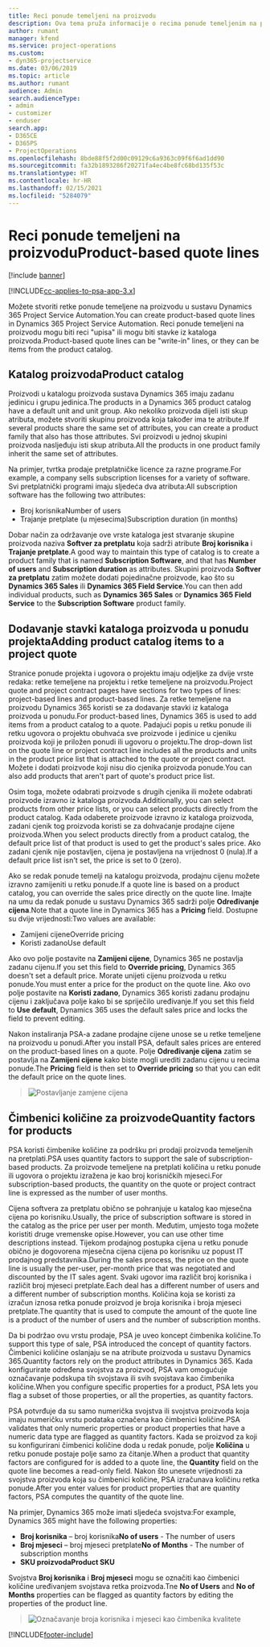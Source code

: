 ```yaml
---
title: Reci ponude temeljeni na proizvodu
description: Ova tema pruža informacije o recima ponude temeljenim na proizvodu.
author: rumant
manager: kfend
ms.service: project-operations
ms.custom:
- dyn365-projectservice
ms.date: 03/06/2019
ms.topic: article
ms.author: rumant
audience: Admin
search.audienceType:
- admin
- customizer
- enduser
search.app:
- D365CE
- D365PS
- ProjectOperations
ms.openlocfilehash: 8bde88f5f2d00c09129c6a9363c09f6f6ad1dd90
ms.sourcegitcommit: fa32b1893286f20271fa4ec4be8fc68bd135f53c
ms.translationtype: HT
ms.contentlocale: hr-HR
ms.lasthandoff: 02/15/2021
ms.locfileid: "5284079"
---
```

# <a name="product-based-quote-lines"></a><span data-ttu-id="747e8-103">Reci ponude temeljeni na proizvodu</span><span class="sxs-lookup"><span data-stu-id="747e8-103">Product-based quote lines</span></span>

[!include [banner](../includes/psa-now-project-operations.md)]

[!INCLUDE[cc-applies-to-psa-app-3.x](../includes/cc-applies-to-psa-app-3x.md)]


<span data-ttu-id="747e8-104">Možete stvoriti retke ponude temeljene na proizvodu u sustavu Dynamics 365 Project Service Automation.</span><span class="sxs-lookup"><span data-stu-id="747e8-104">You can create product-based quote lines in Dynamics 365 Project Service Automation.</span></span> <span data-ttu-id="747e8-105">Reci ponude temeljeni na proizvodu mogu biti reci "upisa" ili mogu biti stavke iz kataloga proizvoda.</span><span class="sxs-lookup"><span data-stu-id="747e8-105">Product-based quote lines can be "write-in" lines, or they can be items from the product catalog.</span></span>

## <a name="product-catalog"></a><span data-ttu-id="747e8-106">Katalog proizvoda</span><span class="sxs-lookup"><span data-stu-id="747e8-106">Product catalog</span></span>

<span data-ttu-id="747e8-107">Proizvodi u katalogu proizvoda sustava Dynamics 365 imaju zadanu jedinicu i grupu jedinica.</span><span class="sxs-lookup"><span data-stu-id="747e8-107">The products in a Dynamics 365 product catalog have a default unit and unit group.</span></span> <span data-ttu-id="747e8-108">Ako nekoliko proizvoda dijeli isti skup atributa, možete stvoriti skupinu proizvoda koja također ima te atribute.</span><span class="sxs-lookup"><span data-stu-id="747e8-108">If several products share the same set of attributes, you can create a product family that also has those attributes.</span></span> <span data-ttu-id="747e8-109">Svi proizvodi u jednoj skupini proizvoda nasljeđuju isti skup atributa.</span><span class="sxs-lookup"><span data-stu-id="747e8-109">All the products in one product family inherit the same set of attributes.</span></span>

<span data-ttu-id="747e8-110">Na primjer, tvrtka prodaje pretplatničke licence za razne programe.</span><span class="sxs-lookup"><span data-stu-id="747e8-110">For example, a company sells subscription licenses for a variety of software.</span></span> <span data-ttu-id="747e8-111">Svi pretplatnički programi imaju sljedeća dva atributa:</span><span class="sxs-lookup"><span data-stu-id="747e8-111">All subscription software has the following two attributes:</span></span>

- <span data-ttu-id="747e8-112">Broj korisnika</span><span class="sxs-lookup"><span data-stu-id="747e8-112">Number of users</span></span> 
- <span data-ttu-id="747e8-113">Trajanje pretplate (u mjesecima)</span><span class="sxs-lookup"><span data-stu-id="747e8-113">Subscription duration (in months)</span></span>

<span data-ttu-id="747e8-114">Dobar način za održavanje ove vrste kataloga jest stvaranje skupine proizvoda naziva **Softver za pretplatu** koja sadrži atribute **Broj korisnika** i **Trajanje pretplate**.</span><span class="sxs-lookup"><span data-stu-id="747e8-114">A good way to maintain this type of catalog is to create a product family that is named **Subscription Software**, and that has **Number of users** and **Subscription duration** as attributes.</span></span> <span data-ttu-id="747e8-115">Skupini proizvoda **Softver za pretplatu** zatim možete dodati pojedinačne proizvode, kao što su **Dynamics 365 Sales** ili **Dynamics 365 Field Service**.</span><span class="sxs-lookup"><span data-stu-id="747e8-115">You can then add individual products, such as **Dynamics 365 Sales** or **Dynamics 365 Field Service** to the **Subscription Software** product family.</span></span>

## <a name="adding-product-catalog-items-to-a-project-quote"></a><span data-ttu-id="747e8-116">Dodavanje stavki kataloga proizvoda u ponudu projekta</span><span class="sxs-lookup"><span data-stu-id="747e8-116">Adding product catalog items to a project quote</span></span>

<span data-ttu-id="747e8-117">Stranice ponude projekta i ugovora o projektu imaju odjeljke za dvije vrste redaka: retke temeljene na projektu i retke temeljene na proizvodu.</span><span class="sxs-lookup"><span data-stu-id="747e8-117">Project quote and project contract pages have sections for two types of lines: project-based lines and product-based lines.</span></span> <span data-ttu-id="747e8-118">Za retke temeljene na proizvodu Dynamics 365 koristi se za dodavanje stavki iz kataloga proizvoda u ponudu.</span><span class="sxs-lookup"><span data-stu-id="747e8-118">For product-based lines, Dynamics 365 is used to add items from a product catalog to a quote.</span></span> <span data-ttu-id="747e8-119">Padajući popis u retku ponude ili retku ugovora o projektu obuhvaća sve proizvode i jedinice u cjeniku proizvoda koji je priložen ponudi ili ugovoru o projektu.</span><span class="sxs-lookup"><span data-stu-id="747e8-119">The drop-down list on the quote line or project contract line includes all the products and units in the product price list that is attached to the quote or project contract.</span></span> <span data-ttu-id="747e8-120">Možete i dodati proizvode koji nisu dio cjenika proizvoda ponude.</span><span class="sxs-lookup"><span data-stu-id="747e8-120">You can also add products that aren't part of quote's product price list.</span></span>

<span data-ttu-id="747e8-121">Osim toga, možete odabrati proizvode s drugih cjenika ili možete odabrati proizvode izravno iz kataloga proizvoda.</span><span class="sxs-lookup"><span data-stu-id="747e8-121">Additionally, you can select products from other price lists, or you can select products directly from the product catalog.</span></span> <span data-ttu-id="747e8-122">Kada odaberete proizvode izravno iz kataloga proizvoda, zadani cjenik tog proizvoda koristi se za dohvaćanje prodajne cijene proizvoda.</span><span class="sxs-lookup"><span data-stu-id="747e8-122">When you select products directly from a product catalog, the default price list of that product is used to get the product's sales price.</span></span> <span data-ttu-id="747e8-123">Ako zadani cjenik nije postavljen, cijena je postavljena na vrijednost 0 (nula).</span><span class="sxs-lookup"><span data-stu-id="747e8-123">If a default price list isn't set, the price is set to 0 (zero).</span></span>

<span data-ttu-id="747e8-124">Ako se redak ponude temelji na katalogu proizvoda, prodajnu cijenu možete izravno zamijeniti u retku ponude.</span><span class="sxs-lookup"><span data-stu-id="747e8-124">If a quote line is based on a product catalog, you can override the sales price directly on the quote line.</span></span> <span data-ttu-id="747e8-125">Imajte na umu da redak ponude u sustavu Dynamics 365 sadrži polje **Određivanje cijena**.</span><span class="sxs-lookup"><span data-stu-id="747e8-125">Note that a quote line in Dynamics 365 has a **Pricing** field.</span></span> <span data-ttu-id="747e8-126">Dostupne su dvije vrijednosti:</span><span class="sxs-lookup"><span data-stu-id="747e8-126">Two values are available:</span></span>

- <span data-ttu-id="747e8-127">Zamijeni cijene</span><span class="sxs-lookup"><span data-stu-id="747e8-127">Override pricing</span></span>  
- <span data-ttu-id="747e8-128">Koristi zadano</span><span class="sxs-lookup"><span data-stu-id="747e8-128">Use default</span></span>

<span data-ttu-id="747e8-129">Ako ovo polje postavite na **Zamijeni cijene**, Dynamics 365 ne postavlja zadanu cijenu.</span><span class="sxs-lookup"><span data-stu-id="747e8-129">If you set this field to **Override pricing**, Dynamics 365 doesn't set a default price.</span></span> <span data-ttu-id="747e8-130">Morate unijeti cijenu proizvoda u retku ponude.</span><span class="sxs-lookup"><span data-stu-id="747e8-130">You must enter a price for the product on the quote line.</span></span> <span data-ttu-id="747e8-131">Ako ovo polje postavite na **Koristi zadano**, Dynamics 365 koristi zadanu prodajnu cijenu i zaključava polje kako bi se spriječilo uređivanje.</span><span class="sxs-lookup"><span data-stu-id="747e8-131">If you set this field to **Use default**, Dynamics 365 uses the default sales price and locks the field to prevent editing.</span></span>

<span data-ttu-id="747e8-132">Nakon instaliranja PSA-a zadane prodajne cijene unose se u retke temeljene na proizvodu u ponudi.</span><span class="sxs-lookup"><span data-stu-id="747e8-132">After you install PSA, default sales prices are entered on the product-based lines on a quote.</span></span> <span data-ttu-id="747e8-133">Polje **Određivanje cijena** zatim se postavlja na **Zamijeni cijene** kako biste mogli urediti zadanu cijenu u recima ponude.</span><span class="sxs-lookup"><span data-stu-id="747e8-133">The **Pricing** field is then set to **Override pricing** so that you can edit the default price on the quote lines.</span></span>

> ![Postavljanje zamjene cijena](media/basic-guide-10.png)
 
## <a name="quantity-factors-for-products"></a><span data-ttu-id="747e8-135">Čimbenici količine za proizvode</span><span class="sxs-lookup"><span data-stu-id="747e8-135">Quantity factors for products</span></span>

<span data-ttu-id="747e8-136">PSA koristi čimbenike količine za podršku pri prodaji proizvoda temeljenih na pretplati.</span><span class="sxs-lookup"><span data-stu-id="747e8-136">PSA uses quantity factors to support the sale of subscription-based products.</span></span> <span data-ttu-id="747e8-137">Za proizvode temeljene na pretplati količina u retku ponude ili ugovora o projektu izražena je kao broj korisničkih mjeseci.</span><span class="sxs-lookup"><span data-stu-id="747e8-137">For subscription-based products, the quantity on the quote or project contract line is expressed as the number of user months.</span></span>

<span data-ttu-id="747e8-138">Cijena softvera za pretplatu obično se pohranjuje u katalog kao mjesečna cijena po korisniku.</span><span class="sxs-lookup"><span data-stu-id="747e8-138">Usually, the price of subscription software is stored in the catalog as the price per user per month.</span></span> <span data-ttu-id="747e8-139">Međutim, umjesto toga možete koristiti druge vremenske opise.</span><span class="sxs-lookup"><span data-stu-id="747e8-139">However, you can use other time descriptions instead.</span></span> <span data-ttu-id="747e8-140">Tijekom prodajnog postupka cijena u retku ponude obično je dogovorena mjesečna cijena cijena po korisniku uz popust IT prodajnog predstavnika.</span><span class="sxs-lookup"><span data-stu-id="747e8-140">During the sales process, the price on the quote line is usually the per-user, per-month price that was negotiated and discounted by the IT sales agent.</span></span> <span data-ttu-id="747e8-141">Svaki ugovor ima različit broj korisnika i različit broj mjeseci pretplate.</span><span class="sxs-lookup"><span data-stu-id="747e8-141">Each deal has a different number of users and a different number of subscription months.</span></span> <span data-ttu-id="747e8-142">Količina koja se koristi za izračun iznosa retka ponude proizvod je broja korisnika i broja mjeseci pretplate.</span><span class="sxs-lookup"><span data-stu-id="747e8-142">The quantity that is used to compute the amount of the quote line is a product of the number of users and the number of subscription months.</span></span>

<span data-ttu-id="747e8-143">Da bi podržao ovu vrstu prodaje, PSA je uveo koncept čimbenika količine.</span><span class="sxs-lookup"><span data-stu-id="747e8-143">To support this type of sale, PSA introduced the concept of quantity factors.</span></span> <span data-ttu-id="747e8-144">Čimbenici količine oslanjaju se na atribute proizvoda u sustavu Dynamics 365.</span><span class="sxs-lookup"><span data-stu-id="747e8-144">Quantity factors rely on the product attributes in Dynamics 365.</span></span> <span data-ttu-id="747e8-145">Kada konfigurirate određena svojstva za proizvod, PSA vam omogućuje označavanje podskupa tih svojstava ili svih svojstava kao čimbenika količine.</span><span class="sxs-lookup"><span data-stu-id="747e8-145">When you configure specific properties for a product, PSA lets you flag a subset of those properties, or all the properties, as quantity factors.</span></span>

<span data-ttu-id="747e8-146">PSA potvrđuje da su samo numerička svojstva ili svojstva proizvoda koja imaju numeričku vrstu podataka označena kao čimbenici količine.</span><span class="sxs-lookup"><span data-stu-id="747e8-146">PSA validates that only numeric properties or product properties that have a numeric data type are flagged as quantity factors.</span></span> <span data-ttu-id="747e8-147">Kada se proizvod za koji su konfigurirani čimbenici količine doda u redak ponude, polje **Količina** u retku ponude postaje polje samo za čitanje.</span><span class="sxs-lookup"><span data-stu-id="747e8-147">When a product that quantity factors are configured for is added to a quote line, the **Quantity** field on the quote line becomes a read-only field.</span></span> <span data-ttu-id="747e8-148">Nakon što unesete vrijednosti za svojstva proizvoda koja su čimbenici količine, PSA izračunava količinu retka ponude.</span><span class="sxs-lookup"><span data-stu-id="747e8-148">After you enter values for product properties that are quantity factors, PSA computes the quantity of the quote line.</span></span>

<span data-ttu-id="747e8-149">Na primjer, Dynamics 365 može imati sljedeća svojstva:</span><span class="sxs-lookup"><span data-stu-id="747e8-149">For example, Dynamics 365 might have the following properties:</span></span> 

- <span data-ttu-id="747e8-150">**Broj korisnika** – broj korisnika</span><span class="sxs-lookup"><span data-stu-id="747e8-150">**No of users** - The number of users</span></span> 
- <span data-ttu-id="747e8-151">**Broj mjeseci** – broj mjeseci pretplate</span><span class="sxs-lookup"><span data-stu-id="747e8-151">**No of Months** - The number of subscription months</span></span>
- <span data-ttu-id="747e8-152">**SKU proizvoda**</span><span class="sxs-lookup"><span data-stu-id="747e8-152">**Product SKU**</span></span> 

<span data-ttu-id="747e8-153">Svojstva **Broj korisnika** i **Broj mjeseci** mogu se označiti kao čimbenici količine uređivanjem svojstava retka proizvoda.</span><span class="sxs-lookup"><span data-stu-id="747e8-153">Tne **No of Users** and **No of Months** properties can be flagged as quantity factors by editing the properties of the product line.</span></span> 

> ![Označavanje broja korisnika i mjeseci kao čimbenika kvalitete](media/basic-guide-11.png)
 


[!INCLUDE[footer-include](../includes/footer-banner.md)]